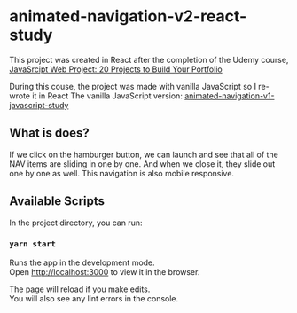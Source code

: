 # animated-navigation-v2-react-study

This project was created in React after the completion of the Udemy course, [JavaSrcipt Web Project: 20 Projects to Build Your Portfolio](https://www.udemy.com/course/javascript-web-projects-to-build-your-portfolio-resume/)

During this couse, the project was made with vanilla JavaScript so I re-wrote it in React
The vanilla JavaScript version: [animated-navigation-v1-javascript-study](https://github.com/Pyon18Pyon/animated-navigation-v1-javascript-study)

## What is does?

If we click on the hamburger button, we can launch and see that all of the NAV items are sliding in one by one. And when we close it, they slide out one by one as well.
This navigation is also mobile responsive. 

## Available Scripts

In the project directory, you can run:

### `yarn start`

Runs the app in the development mode.\
Open [http://localhost:3000](http://localhost:3000) to view it in the browser.

The page will reload if you make edits.\
You will also see any lint errors in the console.
